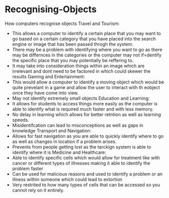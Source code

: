 # Recognising-Objects
How computers recognise objects
Travel and Tourism:
  - This allows a computer to identify a certain place that you may want to go based on a certain category that you have placed into the search engine or image that has been passed throgh the system. 
  - There may be a problem with identifying where you want to go as there may be differnces in the categories or the computer may not if=dentify the specific place that you may potentially be reffering to.
  - It may take into consideration things within an image which are irrelevant and dont need to be factored in which could skewer the results
Gaming and Entertainment:
  - This would allow a computer to identify a moving object which would be quite prevelant in a game and allow the user to interact with th eobject once they have come into view.
  - May not identify extremely small objects
Education and Learning:
  - It allows for students to access things more easily as the computer is able to identify what is required much faster and with less memory.
  - No delay in learning which allows for better retntion as well as learning speeds.
  - Misidentifcation can lead to misconceptions as well as gaps in knowledge
Transport and Navigation:
  - Allows for fast navigation as you are  able to quickly identify where to go as well as changes in location if a problem arises.
  - Prevents from people getting lost as the tarckign system is able to identify where it is
Medicine and Healthcare:
  - Able to identify specific cells which would allow for treatment like with cancer or different types of illnesses making it able to identify the problem faster
  - Can be used for malicious reasons and used to identify a problem or an illness within someone which could lead to extortion
  - Very restrited to how many types of cells that can be accessed so you cannot rely on it entirely.
